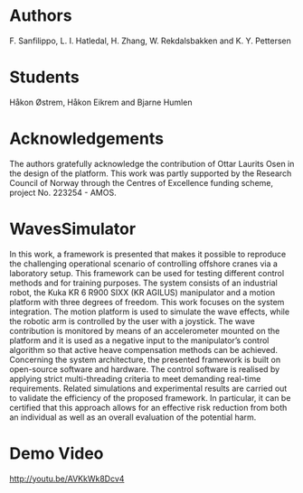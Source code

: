 Authors
================
F. Sanfilippo, L. I. Hatledal, H. Zhang, W. Rekdalsbakken and K. Y. Pettersen

Students
================
Håkon Østrem, Håkon Eikrem and Bjarne Humlen

Acknowledgements
================
The authors gratefully acknowledge the contribution of Ottar Laurits Osen in the design of the platform. This work was partly supported by the Research Council of Norway through the Centres of Excellence funding scheme, project No. 223254 - AMOS.

WavesSimulator
==============

In this work, a framework is presented that makes it possible to reproduce the challenging operational scenario of controlling offshore cranes via a laboratory setup. This framework can be used for testing different control methods and for training purposes. The system consists of an industrial robot, the Kuka KR 6 R900 SIXX (KR AGILUS) manipulator and a motion platform with three degrees of freedom. This work focuses on the system integration. The motion platform is used to simulate the wave effects, while the robotic arm is controlled by the user with a joystick. The wave contribution is monitored by means of an accelerometer mounted on the platform and it is used as a negative input to the manipulator’s control algorithm so that active heave compensation methods can be achieved. Concerning the system architecture, the presented framework is built on open-source software and hardware. The control software is realised by applying strict multi-threading criteria to meet demanding real-time requirements. Related simulations and experimental results are carried out to validate the efficiency of the proposed framework. In particular, it can be certified that this approach allows for an effective risk reduction from both an individual as well as an overall evaluation of the potential harm.

Demo Video
================
http://youtu.be/AVKkWk8Dcv4
